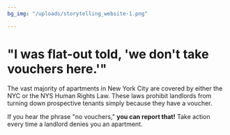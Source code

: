 ```yaml
---
bg_img: "/uploads/storytelling_website-1.png"

---
```

# "I was flat-out told, 'we don't take vouchers here.'"

The vast majority of apartments in New York City are covered by either the NYC or the NYS Human Rights Law. These laws prohibit landlords from turning down prospective tenants simply because they have a voucher.

If you hear the phrase "no vouchers," **you can report that!** Take action every time a landlord denies you an apartment.